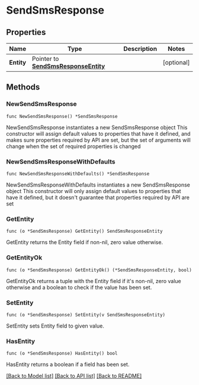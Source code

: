 # SendSmsResponse

## Properties

Name | Type | Description | Notes
------------ | ------------- | ------------- | -------------
**Entity** | Pointer to [**SendSmsResponseEntity**](SendSmsResponseEntity.md) |  | [optional] 

## Methods

### NewSendSmsResponse

`func NewSendSmsResponse() *SendSmsResponse`

NewSendSmsResponse instantiates a new SendSmsResponse object
This constructor will assign default values to properties that have it defined,
and makes sure properties required by API are set, but the set of arguments
will change when the set of required properties is changed

### NewSendSmsResponseWithDefaults

`func NewSendSmsResponseWithDefaults() *SendSmsResponse`

NewSendSmsResponseWithDefaults instantiates a new SendSmsResponse object
This constructor will only assign default values to properties that have it defined,
but it doesn't guarantee that properties required by API are set

### GetEntity

`func (o *SendSmsResponse) GetEntity() SendSmsResponseEntity`

GetEntity returns the Entity field if non-nil, zero value otherwise.

### GetEntityOk

`func (o *SendSmsResponse) GetEntityOk() (*SendSmsResponseEntity, bool)`

GetEntityOk returns a tuple with the Entity field if it's non-nil, zero value otherwise
and a boolean to check if the value has been set.

### SetEntity

`func (o *SendSmsResponse) SetEntity(v SendSmsResponseEntity)`

SetEntity sets Entity field to given value.

### HasEntity

`func (o *SendSmsResponse) HasEntity() bool`

HasEntity returns a boolean if a field has been set.


[[Back to Model list]](../README.md#documentation-for-models) [[Back to API list]](../README.md#documentation-for-api-endpoints) [[Back to README]](../README.md)


